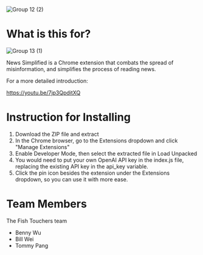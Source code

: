 ![Group 12 (2)](https://user-images.githubusercontent.com/81921463/228109068-a19c62f9-c947-446f-948e-16f6a86df609.png)

# What is this for?
![Group 13 (1)](https://user-images.githubusercontent.com/81921463/228112848-4c68c027-1a34-4dce-a589-4c9580e3267d.png)

News Simplified is a Chrome extension that combats the spread of misinformation, and simplifies the process of reading news.


For a more detailed introduction:

https://youtu.be/7jp3QpditXQ

# Instruction for Installing
1. Download the ZIP file and extract
2. In the Chrome browser, go to the Extensions dropdown and click "Manage Extensions"
3. Enable Developer Mode, then select the extracted file in Load Unpacked
4. You would need to put your own OpenAI API key in the index.js file, replacing the existing API key in the api_key variable. 
5. Click the pin icon besides the extension under the Extensions dropdown, so you can use it with more ease. 

# Team Members
The Fish Touchers team
+ Benny Wu
+ Bill Wei
+ Tommy Pang
